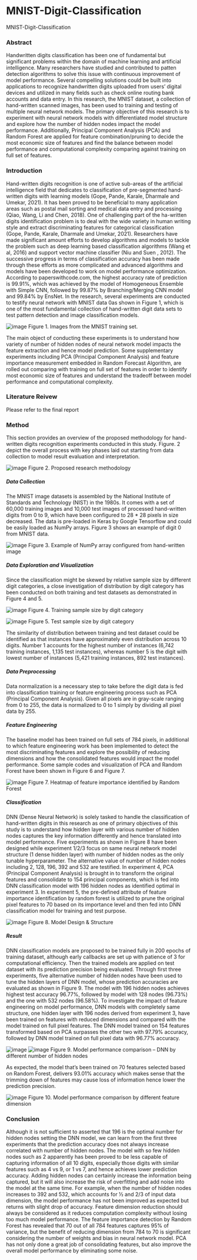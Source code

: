# MNIST-Digit-Classification
MNIST-Digit-Classification


### Abstract
Handwritten digits classification has been one of fundamental but significant problems within the domain of machine learning and artificial intelligence. Many researchers have studied and contributed to patten detection algorithms to solve this issue with continuous improvement of model performance. Several compelling solutions could be built into applications to recognize handwritten digits uploaded from users’ digital devices and utilized in many fields such as check online routing bank accounts and data entry.  In this research, the MNIST dataset, a collection of hand-written scanned images, has been used to training and testing of multiple neural network models. The primary objective of this research is to experiment with neural network models with differentiated model structure and explore how the number of hidden nodes impact the model performance. Additionally, Principal Component Analysis (PCA) and Random Forest are applied for feature combination/pruning to decide the most economic size of features and find the balance between model performance and computational complexity comparing against training on full set of features.

### Introduction 
Hand-written digits recognition is one of active sub-areas of the artificial intelligence field that dedicates to classification of pre-segmented hand-written digits with learning models (Gope, Pande, Karale, Dharmale and Umekar, 2021). It has been proved to be beneficial to many application areas such as postal mail sorting and medical data entry and processing (Qiao, Wang, Li and Chen, 2018). One of challenging part of the ha-written digits identification problem is to deal with the wide variety in human writing style and extract discriminating features for categorical classification (Gope, Pande, Karale, Dharmale and Umekar, 2021). Researchers have made significant amount efforts to develop algorithms and models to tackle the problem such as deep learning based classification algorithms (Wang et al, 2016) and support vector machine classifier (Niu and Suen , 2012). The successive progress in terms of classification accuracy has been made through these efforts as more complicated and advanced algorithms and models have been developed to work on model performance optimization. According to paperswithcode.com, the highest accuracy rate of prediction is 99.91%, which was achieved by the model of Homogeneous Ensemble with Simple CNN, followed by 99.87% by Branching/Merging CNN model and 99.84% by EnsNet. 
In the research, several experiments are conducted to testify neural network with MNIST data 0as shown in Figure 1, which is one of the most fundamental collection of hand-written digit data sets to test pattern detection and image classification models. 

![image](https://user-images.githubusercontent.com/43327902/185507658-eef6cb09-d212-4a85-a697-4c1975221ebb.png)
Figure 1. Images from the MNIST training set.

The main object of conducting these experiments is to understand how variety of number of hidden nodes of neural network model impacts the feature extraction and hence model prediction. Some supplementary experiments including PCA (Principal Component Analysis) and feature importance measurement embedded in Random Forecast Algorithm, are rolled out comparing with training on full set of features in order to identify most economic size of features and understand the tradeoff between model performance and computational complexity. 

### Literature Reivew
Please refer to the final report

### Method
This section provides an overview of the proposed methodology for hand-written digits recognition experiments conducted in this study. Figure. 2 depict the overall process with key phases laid out starting from data collection to model result evaluation and interpretation.

![image](https://user-images.githubusercontent.com/43327902/185507781-6389fed3-d220-4f28-baa8-8be208a21893.png)
Figure 2. Proposed research methodology

##### Data Collection
The MNIST image datasets is assembled by the National Institute of Standards and Technology (NIST) in the 1980s. It comes with a set of 60,000 training images and 10,000 test images of processed hand-written digits from 0 to 9, which have been configured to 28 * 28 pixels in size decreased. The data is pre-loaded in Keras by Google Tensorflow and could be easily loaded as NumPy arrays. Figure 3 shows an example of digit 0 from MNIST data.  

![image](https://user-images.githubusercontent.com/43327902/185507821-3603ab07-eff2-4aac-96f4-e728e03f201a.png)
Figure 3. Example of NumPy array configured from hand-written image

##### Data Exploration and Visualization
Since the classification might be skewed by relative sample size by different digit categories, a close investigation of distribution by digit category has been conducted on both training and test datasets as demonstrated in Figure 4 and 5.  

![image](https://user-images.githubusercontent.com/43327902/185507905-84d5746b-e1d0-4541-a7ef-438dd011b393.png)
Figure 4. Training sample size by digit category

![image](https://user-images.githubusercontent.com/43327902/185507930-7e8d50a1-855d-461c-8337-74eee566418d.png)
Figure 5. Test sample size by digit category

The similarity of distribution between training and test dataset could be identified as that instances have approximately even distribution across 10 digits. Number 1 accounts for the highest number of instances (6,742 training instances, 1,135 test instances), whereas number 5 is the digit with lowest number of instances (5,421 training instances, 892 test instances). 


##### Data Preprocessing
Data normalization is a necessary step to take before the digit data is fed into classification training or feature engineering process such as PCA (Principal Component Analysis). Given all pixels are in gray-scale ranging from 0 to 255, the data is normalized to 0 to 1 simply by dividing all pixel data by 255.  

##### Feature Engineering
The baseline model has been trained on full sets of 784 pixels, in additional to which feature engineering work has been implemented to detect the most discriminating features and explore the possibility of reducing dimensions and how the consolidated features would impact the model performance. Some sample codes and visualization of PCA and Random Forest have been shown in Figure 6 and Figure 7. 

![image](https://user-images.githubusercontent.com/43327902/185508062-0575b3bd-2550-4382-a8fb-0790a64c2ed3.png)
Figure 7. Heatmap of feature importance identified by Random Forest


##### Classification
DNN (Dense Neural Network) is solely tasked to handle the classification of hand-written digits in this research as one of primary objectives of this study is to understand how hidden layer with various number of hidden nodes captures the key information differently and hence translated into model performance. Five experiments as shown in Figure 8 have been designed while experiment 1/2/3 focus on same neural 
network model structure (1 dense hidden layer) with number of hidden nodes as the only tunable hyperparameter. The alternative value of number of hidden nodes including 2, 128, 196, 392 and 532 are testified. In experiment 4, PCA (Principal Component Analysis) is brought in to transform the original features and consolidate to 154 principal components, which is fed into DNN classification model with 196 hidden nodes as identified optimal in experiment 3. In experiment 5, the pre-defined attribute of feature importance identification by random forest is utilized to prune the original pixel features to 70 based on its importance level and then fed into DNN classification model for training and test purpose. 

![image](https://user-images.githubusercontent.com/43327902/185508172-81abbf3d-337d-4ca7-b365-7fb55d9debbd.png)
Figure 8. Model Design & Structure

##### Result
DNN classification models are proposed to be trained fully in 200 epochs of training dataset, although early callbacks are set up with patience of 3 for computational efficiency. Then the trained models are applied on test dataset with its prediction precision being evaluated. Through first three experiments, five alternative number of hidden nodes have been used to tune the hidden layers of DNN model, whose prediction accuracies are evaluated as shown in Figure 9.  The model with 196 hidden nodes achieves highest test accuracy 96.77%, followed by model with 128 nodes (96.73%) and the one with 532 nodes (96.58%). 
To investigate the impact of feature engineering on model performance, DNN models with completely same structure, one hidden layer with 196 nodes derived from experiment 3, have been trained on features with reduced dimensions and compared with the model trained on full pixel features. The DNN model 
trained on 154 features transformed based on PCA surpasses the other two with 97.79% accuracy, followed by DNN model trained on full pixel data with 96.77% accuracy. 

![image](https://user-images.githubusercontent.com/43327902/185508226-f46799cd-91fb-474f-adad-336a3e5764b7.png)
![image](https://user-images.githubusercontent.com/43327902/185508236-1d258dcb-f09c-4b88-8d26-a33eac45d2ab.png)
Figure 9. Model performance comparison – DNN by different number of hidden nodes

As expected, the model that’s been trained on 70 features selected based on Random Forest, delivers 93.01% accuracy which makes sense that the trimming down of features may cause loss of information hence lower the prediction precision. 

![image](https://user-images.githubusercontent.com/43327902/185508277-f3eaa276-3a01-4edc-9d9f-4339095490c4.png)
Figure 10. Model performance comparison by different feature dimension

### Conclusion
Although it is not sufficient to asserted that 196 is the optimal number for hidden nodes setting the DNN model, we can learn from the first three experiments that the prediction accuracy does not always increase correlated with number of hidden nodes. The model with so few hidden nodes such as 2 apparently has been proved to be less capable of capturing information of all 10 digits, especially those digits with similar 
features such as 4 vs 9, or 1 vs 7, and hence achieves lower prediction accuracy. Adding hidden nodes can certainly increase the information being captured, but it will also increase the risk of overfitting and add noise into the model at the same time. For example, when the number of hidden nodes increases to 392 and 532, which accounts for ½ and 2/3 of input data dimension, the model performance has not been improved as expected but returns with slight drop of accuracy. 
Feature dimension reduction should always be considered as it reduces computation complexity without losing too much model performance. The feature importance detection by Random Forest has revealed that 70 out of all 784 features captures 95% of variance, but the benefit of reducing dimension from 784 to 70 is significant considering the number of weights and bias in neural network model. PCA has not only done a great job of consolidating features, but also improve the overall model performance by eliminating some noise.














